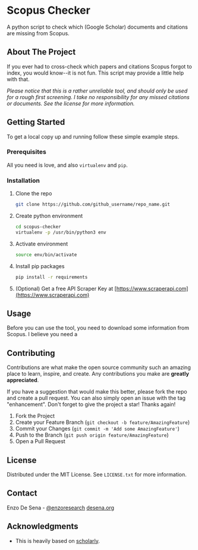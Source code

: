 

# Scopus Checker
A python script to check which (Google Scholar) documents and citations are missing from Scopus.



## About The Project

If you ever had to cross-check which papers and citations Scopus forgot to index, you would know--it is not fun. This script may provide a little help with that. 

*Please notice that this is a rather unreliable tool, and should only be used for a rough first screening. I take no responsibility for any missed citations or documents. See the license for more information.*




## Getting Started

To get a local copy up and running follow these simple example steps.

### Prerequisites

All you need is love, and also `virtualenv` and `pip`. 

### Installation

1. Clone the repo
   ```sh
   git clone https://github.com/github_username/repo_name.git
   ```
2. Create python environment
   ```sh
   cd scopus-checker
   virtualenv -p /usr/bin/python3 env
   ```
3. Activate environment
   ```sh
   source env/bin/activate
   ```
4. Install pip packages
   ```sh
   pip install -r requirements
   ```
5. (Optional) Get a free API Scraper Key at [https://www.scraperapi.com](https://www.scraperapi.com)



<!-- USAGE EXAMPLES -->
## Usage

Before you can use the tool, you need to download some information from Scopus. I believe you need a 




<!-- CONTRIBUTING -->
## Contributing

Contributions are what make the open source community such an amazing place to learn, inspire, and create. Any contributions you make are **greatly appreciated**.

If you have a suggestion that would make this better, please fork the repo and create a pull request. You can also simply open an issue with the tag "enhancement".
Don't forget to give the project a star! Thanks again!

1. Fork the Project
2. Create your Feature Branch (`git checkout -b feature/AmazingFeature`)
3. Commit your Changes (`git commit -m 'Add some AmazingFeature'`)
4. Push to the Branch (`git push origin feature/AmazingFeature`)
5. Open a Pull Request


<!-- LICENSE -->
## License

Distributed under the MIT License. See `LICENSE.txt` for more information.


<!-- CONTACT -->
## Contact

Enzo De Sena - [@enzoresearch](https://twitter.com/EnzoResearch) [desena.org](https://desena.org) 




<!-- ACKNOWLEDGMENTS -->
## Acknowledgments

* This is heavily based on [scholarly](https://github.com/scholarly-python-package/scholarly).
